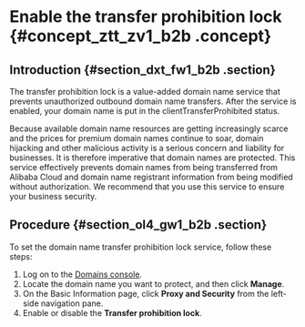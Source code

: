 # Enable the transfer prohibition lock {#concept_ztt_zv1_b2b .concept}

## Introduction {#section_dxt_fw1_b2b .section}

The transfer prohibition lock is a value-added domain name service that prevents unauthorized outbound domain name transfers. After the service is enabled, your domain name is put in the clientTransferProhibited status.

Because available domain name resources are getting increasingly scarce and the prices for premium domain names continue to soar, domain hijacking and other malicious activity is a serious concern and liability for businesses. It is therefore imperative that domain names are protected. This service effectively prevents domain names from being transferred from Alibaba Cloud and domain name registrant information from being modified without authorization. We recommend that you use this service to ensure your business security.

## Procedure {#section_ol4_gw1_b2b .section}

To set the domain name transfer prohibition lock service, follow these steps:

1.  Log on to the [Domains console](https://dc.console.aliyun.com/#/domain/list).
2.  Locate the domain name you want to protect, and then click **Manage**.
3.  On the Basic Information page, click **Proxy and Security** from the left-side navigation pane.
4.  Enable or disable the **Transfer prohibition lock**.

